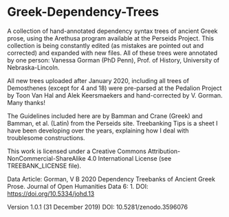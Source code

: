 # Greek-Dependency-Trees
A collection of hand-annotated dependency syntax trees of ancient Greek prose, using the Arethusa program available at the Perseids Project. This collection is being constantly edited (as mistakes are pointed out and corrected) and expanded with new files. All of these trees were annotated by one person: Vanessa Gorman (PhD Penn), Prof. of History, University of Nebraska-Lincoln.

All new trees uploaded after January 2020, including all trees of Demosthenes (except for 4 and 18) were pre-parsed at the Pedalion Project by Toon Van Hal and Alek Keersmaekers and hand-corrected by V. Gorman. Many thanks!

The Guidelines included here are by Bamman and Crane (Greek) and Bamman, et al. (Latin) from the Perseids site.  Treebanking Tips is a sheet I have been developing over the years, explaining how I deal with troublesome constructions. 

This work is licensed under a Creative Commons Attribution-NonCommercial-ShareAlike 4.0 International License (see TREEBANK_LICENSE file).

Data Article: Gorman, V B 2020 Dependency Treebanks of Ancient Greek Prose. Journal of Open Humanities Data 6: 1. DOI: https://doi.org/10.5334/johd.13  

Version 1.0.1 (31 December 2019) DOI: 10.5281/zenodo.3596076
